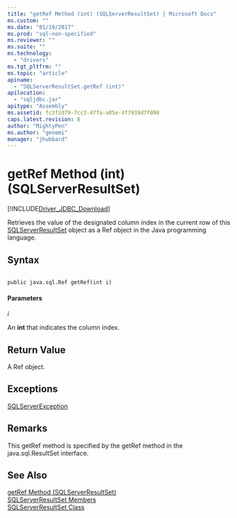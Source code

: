 ```yaml
---
title: "getRef Method (int) (SQLServerResultSet) | Microsoft Docs"
ms.custom: ""
ms.date: "01/19/2017"
ms.prod: "sql-non-specified"
ms.reviewer: ""
ms.suite: ""
ms.technology: 
  - "drivers"
ms.tgt_pltfrm: ""
ms.topic: "article"
apiname: 
  - "SQLServerResultSet.getRef (int)"
apilocation: 
  - "sqljdbc.jar"
apitype: "Assembly"
ms.assetid: fc3f2d79-7cc3-47fa-a05e-4f7939d7f090
caps.latest.revision: 8
author: "MightyPen"
ms.author: "genemi"
manager: "jhubbard"
---
```

# getRef Method (int) (SQLServerResultSet)
[!INCLUDE[Driver_JDBC_Download](../../../includes/driver_jdbc_download.md)]

  Retrieves the value of the designated column index in the current row of this [SQLServerResultSet](../../../connect/jdbc/reference/sqlserverresultset-class.md) object as a Ref object in the Java programming language.  
  
## Syntax  
  
```  
  
public java.sql.Ref getRef(int i)  
```  
  
#### Parameters  
 *i*  
  
 An **int** that indicates the column index.  
  
## Return Value  
 A Ref object.  
  
## Exceptions  
 [SQLServerException](../../../connect/jdbc/reference/sqlserverexception-class.md)  
  
## Remarks  
 This getRef method is specified by the getRef method in the java.sql.ResultSet interface.  
  
## See Also  
 [getRef Method &#40;SQLServerResultSet&#41;](../../../connect/jdbc/reference/getref-method-sqlserverresultset.md)   
 [SQLServerResultSet Members](../../../connect/jdbc/reference/sqlserverresultset-members.md)   
 [SQLServerResultSet Class](../../../connect/jdbc/reference/sqlserverresultset-class.md)  
  
  